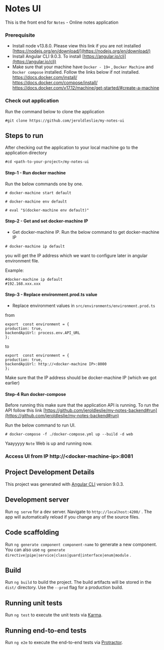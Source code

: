 
# Notes UI

This is the front end for `Notes` - Online notes application

### Prerequisite
- Install node v13.8.0. Please view this link if you are not installed [https://nodejs.org/en/download/](https://nodejs.org/en/download/)
- Install Angular CLI 9.0.3. To install [https://angular.io/cli](https://angular.io/cli)
- Make sure that your machine have `Docker - 19+` , `Docker Machine` and `Docker compose` installed. Follow the links below if not installed.
https://docs.docker.com/install/
https://docs.docker.com/compose/install/
https://docs.docker.com/v17.12/machine/get-started/#create-a-machine

### Check out application 
Run the command below to clone the application
```
#git clone https://github.com/jeroldleslie/my-notes-ui
``` 

## Steps to run
After checking out the application to your local machine go to the application directory
```
#cd <path-to-your-project>/my-notes-ui
```
#### Step-1  - Run docker machine
Run the below commands one by one.
```
# docker-machine start default

# docker-machine env default

# eval "$(docker-machine env default)"
```
#### Step-2  - Get and set docker-machine IP
- Get docker-machine IP. Run the below command to get docker-machine IP
```
# docker-machine ip default
```
you will get the IP address which we want to configure later in angular environment file.

Example:
```
#docker-machine ip default
#192.168.xxx.xxx
```
#### Step-3 - Replace environment.prod.ts value

- Replace environment values in `src/environments/environment.prod.ts`

from
```
export  const environment = {
production: true,
backendApiUrl: process.env.API_URL
};
```
to
```
export  const environment = {
production: true,
backendApiUrl: http://<docker-machine IP>:8000
};
```
Make sure that the IP address should be docker-machine IP (which we got earlier)

#### Step-4 Run docker-compose
Before running this make sure that the application API is running. To run the API follow this link [https://github.com/jeroldleslie/my-notes-backend#run](https://github.com/jeroldleslie/my-notes-backend#run)

Run the below command to run UI. 
```
# docker-compose -f ./docker-compose.yml up --build -d web
```

Yaayyyyy `Note` Web is up and running now.

### Access UI from IP http://\<docker-machine-ip\>:8081
  
## Project Development Details

This project was generated with [Angular CLI](https://github.com/angular/angular-cli) version 9.0.3.

  

## Development server

  

Run `ng serve` for a dev server. Navigate to `http://localhost:4200/` . The app will automatically reload if you change any of the source files.

  

## Code scaffolding

  

Run `ng generate component component-name` to generate a new component. You can also use `ng generate directive|pipe|service|class|guard|interface|enum|module` .

  

## Build

  

Run `ng build` to build the project. The build artifacts will be stored in the `dist/` directory. Use the `--prod` flag for a production build.

  

## Running unit tests

  

Run `ng test` to execute the unit tests via [Karma](https://karma-runner.github.io).

  

## Running end-to-end tests

  

Run `ng e2e` to execute the end-to-end tests via [Protractor](http://www.protractortest.org/).

  
